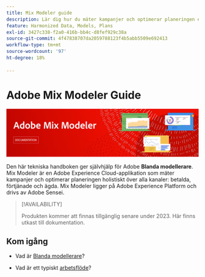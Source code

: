 ```yaml
---
title: Mix Modeler guide
description: Lär dig hur du mäter kampanjer och optimerar planeringen enhetligt i alla kanaler med Mix Modeler.
feature: Harmonized Data, Models, Plans
exl-id: 3427c338-f2a0-416b-bb4c-d8fef929c38a
source-git-commit: 4f47838707da2059788123f4b5abb5509e692413
workflow-type: tm+mt
source-wordcount: '97'
ht-degree: 18%

---
```


# Adobe Mix Modeler Guide

![Banderoll](assets/mix-modeler-banner.png)

Den här tekniska handboken ger självhjälp för Adobe **Blanda modellerare**. Mix Modeler är en Adobe Experience Cloud-applikation som mäter kampanjer och optimerar planeringen holistiskt över alla kanaler: betalda, förtjänade och ägda. Mix Modeler ligger på Adobe Experience Platform och drivs av Adobe Sensei.

>[!AVAILABILITY]
>
>Produkten kommer att finnas tillgänglig senare under 2023. Här finns utkast till dokumentation.

## Kom igång

* Vad är [Blanda modellerare](get-started/about.md)?

* Vad är ett typiskt [arbetsflöde](get-started/workflow.md)?
